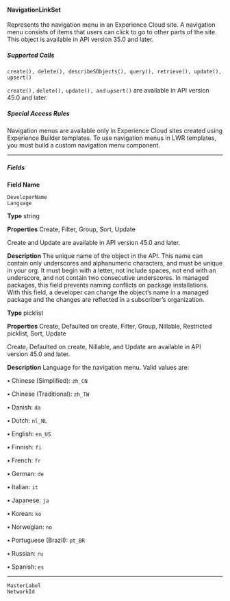 #### NavigationLinkSet

Represents the navigation menu in an Experience Cloud site. A navigation menu consists of items that users can click to go to other
parts of the site. This object is available in API version 35.0 and later.

##### Supported Calls
```
create(), delete(), describeSObjects(), query(), retrieve(), update(), upsert()

```
`create(),` `delete(),` `update(), and` `upsert()` are available in API version 45.0 and later.

##### Special Access Rules

Navigation menus are available only in Experience Cloud sites created using Experience Builder templates. To use navigation menus in
LWR templates, you must build a custom navigation menu component.


-----

##### Fields

**Field Name**
```
DeveloperName
Language

```

**Type**
string

**Properties**
Create, Filter, Group, Sort, Update

Create and Update are available in API version 45.0 and later.

**Description**
The unique name of the object in the API. This name can contain only underscores
and alphanumeric characters, and must be unique in your org. It must begin with
a letter, not include spaces, not end with an underscore, and not contain two
consecutive underscores. In managed packages, this field prevents naming
conflicts on package installations. With this field, a developer can change the
object’s name in a managed package and the changes are reflected in a
subscriber’s organization.

**Type**
picklist

**Properties**
Create, Defaulted on create, Filter, Group, Nillable, Restricted picklist, Sort, Update

Create, Defaulted on create, Nillable, and Update are available in API version 45.0
and later.

**Description**
Language for the navigation menu. Valid values are:

**•** Chinese (Simplified): `zh_CN`

**•** Chinese (Traditional): `zh_TW`

**•** Danish: `da`

**•** Dutch: `nl_NL`

**•** English: `en_US`

**•** Finnish: `fi`

**•** French: `fr`

**•** German: `de`

**•** Italian: `it`

**•** Japanese: `ja`

**•** Korean: `ko`

**•** Norwegian: `no`

**•** Portuguese (Brazil): `pt_BR`

**•** Russian: `ru`

**•** Spanish: `es`


-----

```
MasterLabel
NetworkId
